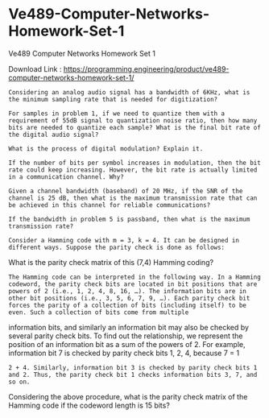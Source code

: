 # Ve489-Computer-Networks-Homework-Set-1
Ve489 Computer Networks Homework Set 1


Download Link : https://programming.engineering/product/ve489-computer-networks-homework-set-1/



    Considering an analog audio signal has a bandwidth of 6KHz, what is the minimum sampling rate that is needed for digitization?

    For samples in problem 1, if we need to quantize them with a requirement of 55dB signal to quantization noise ratio, then how many bits are needed to quantize each sample? What is the final bit rate of the digital audio signal?

    What is the process of digital modulation? Explain it.

    If the number of bits per symbol increases in modulation, then the bit rate could keep increasing. However, the bit rate is actually limited in a communication channel. Why?

    Given a channel bandwidth (baseband) of 20 MHz, if the SNR of the channel is 25 dB, then what is the maximum transmission rate that can be achieved in this channel for reliable communications?

    If the bandwidth in problem 5 is passband, then what is the maximum transmission rate?

    Consider a Hamming code with m = 3, k = 4. It can be designed in different ways. Suppose the parity check is done as follows:

What is the parity check matrix of this (7,4) Hamming coding?

    The Hamming code can be interpreted in the following way. In a Hamming codeword, the parity check bits are located in bit positions that are powers of 2 (i.e., 1, 2, 4, 8, 16, …). The information bits are in other bit positions (i.e., 3, 5, 6, 7, 9, …). Each parity check bit forces the parity of a collection of bits (including itself) to be even. Such a collection of bits come from multiple

information bits, and similarly an information bit may also be checked by several parity check bits. To find out the relationship, we represent the position of an information bit as a sum of the powers of 2. For example, information bit 7 is checked by parity check bits 1, 2, 4, because 7 = 1

    2 + 4. Similarly, information bit 3 is checked by parity check bits 1 and 2. Thus, the parity check bit 1 checks information bits 3, 7, and so on.

Considering the above procedure, what is the parity check matrix of the Hamming code if the codeword length is 15 bits?
